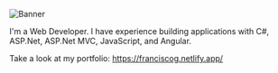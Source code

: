 ![Banner](https://raw.githubusercontent.com/franciscog123/franciscog123/master/Intro-Banner-min.png)

I'm a Web Developer. I have experience building applications with C#, ASP.Net, ASP.Net MVC, JavaScript, and Angular.

Take a look at my portfolio: https://franciscog.netlify.app/
<!--
**franciscog123/franciscog123** is a ✨ _special_ ✨ repository because its `README.md` (this file) appears on your GitHub profile.

Here are some ideas to get you started:

- 🔭 I’m currently working on ...
- 🌱 I’m currently learning ...
- 👯 I’m looking to collaborate on ...
- 🤔 I’m looking for help with ...
- 💬 Ask me about ...
- 📫 How to reach me: ...
- 😄 Pronouns: ...
- ⚡ Fun fact: ...
-->
